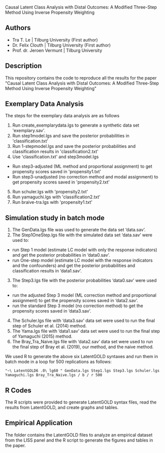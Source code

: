 
Causal Latent Class Analysis with Distal Outcomes: A Modified Three-Step Method Using Inverse Propensity Weighting

## Authors
- Tra T. Le | Tilburg University (First author)
- Dr. Felix Clouth | Tilburg University (First author)
- Prof. dr. Jeroen Vermunt | Tilburg University

## Description
This repository contains the code to reproduce all the results for the paper "Causal Latent Class Analysis with Distal Outcomes: A Modified Three-Step Method Using Inverse Propensity Weighting"

## Exemplary Data Analysis
The steps for the exemplary data analysis are as follows

1. Run create_exemplarydata.lgs to generate a synthetic data set 'exemplary.sav'.
2. Run step1model.lgs and save the posterior probabilities in 'classification.txt'
3. Run 1-stepmodel.lgs and save the posterior probabilities and classification results in 'classification2.txt'
4. Use 'classification.txt' and step3model.lgs 
- Run step3-adjusted (ML method and proportional assignment) to get propensity scores saved in 'propensity1.txt'
- Run step3-unadjusted (no correction method and modal assignment) to get propensity scores saved in 'propensity2.txt'
5. Run schuler.lgs with 'propensity2.txt' 
6. Run yamaguchi.lgs with 'classification2.txt'
7. Run braive-tra.lgs with 'propensity1.txt'

## Simulation study in batch mode
1. The GenData.lgs file was used to generate the data set ‘data.sav’.
2. The Step1OneStep.lgs file with the simulated data set ‘data.sav’ were used to:
- run Step 1 model (estimate LC model with only the response indicators) and get
the posterior probabilities in ‘data0.sav’.
- run One-step model (estimate LC model with the response indicators and the confounders) and get the posterior probabilities and classification results in ‘data1.sav’.
3. The Step3.lgs file with the posterior probabilities ‘data0.sav’ were used to:
- run the adjusted Step 3 model (ML correction method and proportional assignment) to get the propensity scores saved in ‘data2.sav’.
- run the standard Step 3 model (no correction method) to get the propensity scores saved in ‘data3.sav’.
4. The Schuler.lgs file with ‘data3.sav’ data set were used to run the final step of Schuler et al. (2014) method.
5. The Yama.lgs file with ‘data1.sav’ data set were used to run the final step of Yamaguchi (2015) method.
6. The Bray_Tra_Naive.lgs file with ‘data2.sav’ data set were used to run the final step of Bray et al. (2019), our method, and the naive method.

We used R to generate the above six LatentGOLD syntaxes and run them in batch mode in a loop for 500 replications as follows:
```
"~\ LatentGOLD6 .0\ lg60 " GenData.lgs Step1.lgs Step3.lgs Schuler.lgs Yamaguchi.lgs Bray_Tra_Naive.lgs / b / r 500
```
## R Codes
The R scripts were provided to generate LatentGOLD syntax files, read the results from LatentGOLD, and create graphs and tables. 

## Empirical Application
The folder contains the LatentGOLD files to analyze an empirical dataset from the LISS panel and the R script to generate the figures and tables in the paper.
